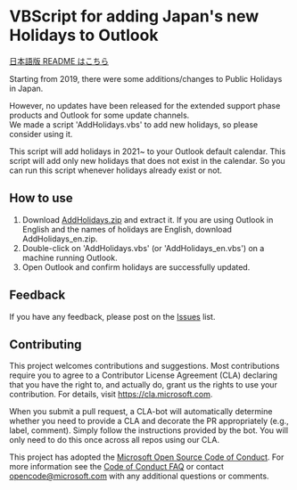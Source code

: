 # VBScript for adding Japan's new Holidays to Outlook

[日本語版 README はこちら](https://github.com/Microsoft/AddOutlookJapanHoliday/tree/master/ja-jp)

Starting from 2019, there were some additions/changes to Public Holidays in Japan.  

However, no updates have been released for the extended support phase products and Outlook for some update channels.  
We made a script 'AddHolidays.vbs' to add new holidays, so please consider using it.

This script will add holidays in 2021~ to your Outlook default calendar. This script will add only new holidays that does not exist in the calendar. So you can run this script whenever holidays already exist or not.

## How to use

1. Download [AddHolidays.zip](https://github.com/Microsoft/AddOutlookJapanHoliday/releases) and extract it. If you are using Outlook in English and the names of holidays are English, download AddHolidays_en.zip.
2. Double-click on 'AddHolidays.vbs' (or 'AddHolidays_en.vbs') on a machine running Outlook.
3. Open Outlook and confirm holidays are successfully updated.

## Feedback

If you have any feedback, please post on the [Issues](https://github.com/Microsoft/AddOutlookJapanHoliday/issues) list.

## Contributing

This project welcomes contributions and suggestions. Most contributions require you to agree to a Contributor License Agreement (CLA) declaring that you have the right to, and actually do, grant us the rights to use your contribution. For details, visit <https://cla.microsoft.com>.

When you submit a pull request, a CLA-bot will automatically determine whether you need to provide a CLA and decorate the PR appropriately (e.g., label, comment). Simply follow the instructions provided by the bot. You will only need to do this once across all repos using our CLA.

This project has adopted the [Microsoft Open Source Code of Conduct](https://opensource.microsoft.com/codeofconduct/).
For more information see the [Code of Conduct FAQ](https://opensource.microsoft.com/codeofconduct/faq/) or
contact [opencode@microsoft.com](mailto:opencode@microsoft.com) with any additional questions or comments.
